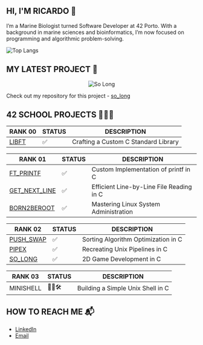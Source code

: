 ## HI, I'M RICARDO 👋
I’m a Marine Biologist turned Software Developer at 42 Porto. With a background in marine sciences and bioinformatics, I’m now focused on programming and algorithmic problem-solving.

![Top Langs](https://github-readme-stats.vercel.app/api/top-langs/?username=ricvrdv&layout=compact&theme=merko)

## MY LATEST PROJECT 🐸

<p align="center">
  <img src="https://github.com/ricvrdv/so_long/blob/main/so_long.gif" alt="So Long">
</p>

  Check out my repository for this project - [so_long](https://github.com/ricvrdv/so_long)

## 42 SCHOOL PROJECTS 🧑🏻‍💻

| RANK 00 | STATUS | DESCRIPTION |
| --- | --- | --- |
| [LIBFT](https://github.com/ricvrdv/libft) | ✅ | Crafting a Custom C Standard Library |

| RANK 01 | STATUS | DESCRIPTION |
| --- | --- | --- |
| [FT_PRINTF](https://github.com/ricvrdv/ft_printf) | ✅ | Custom Implementation of printf in C |
| [GET_NEXT_LINE](https://github.com/ricvrdv/get_next_line) | ✅ | Efficient Line-by-Line File Reading in C |
| [BORN2BEROOT](https://github.com/ricvrdv/Born2beRoot) | ✅ | Mastering Linux System Administration |

| RANK 02 | STATUS | DESCRIPTION |
| --- | --- | --- |
| [PUSH_SWAP](https://github.com/ricvrdv/push_swap) | ✅ | Sorting Algorithm Optimization in C |
| [PIPEX](https://github.com/ricvrdv/pipex) | ✅ | Recreating Unix Pipelines in C |
| [SO_LONG](https://github.com/ricvrdv/so_long) | ✅ | 2D Game Development in C |

| RANK 03 | STATUS | DESCRIPTION |
| --- | --- | --- |
| MINISHELL | 👷🏻🛠️ | Building a Simple Unix Shell in C |

## HOW TO REACH ME 📬
- [LinkedIn](https://www.linkedin.com/in/ricardo-costa-garcia/)
- [Email](costagarcia.r95@gmail.com)
